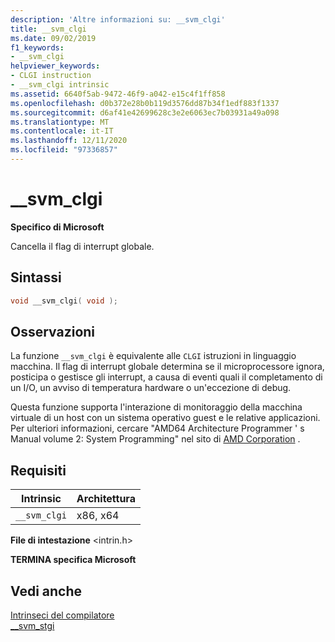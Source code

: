 ```yaml
---
description: 'Altre informazioni su: __svm_clgi'
title: __svm_clgi
ms.date: 09/02/2019
f1_keywords:
- __svm_clgi
helpviewer_keywords:
- CLGI instruction
- __svm_clgi intrinsic
ms.assetid: 6640f5ab-9472-46f9-a042-e15c4f1ff858
ms.openlocfilehash: d0b372e28b0b119d3576dd87b34f1edf883f1337
ms.sourcegitcommit: d6af41e42699628c3e2e6063ec7b03931a49a098
ms.translationtype: MT
ms.contentlocale: it-IT
ms.lasthandoff: 12/11/2020
ms.locfileid: "97336857"
---
```

# <a name="__svm_clgi"></a>__svm_clgi

**Specifico di Microsoft**

Cancella il flag di interrupt globale.

## <a name="syntax"></a>Sintassi

```C
void __svm_clgi( void );
```

## <a name="remarks"></a>Osservazioni

La funzione `__svm_clgi` è equivalente alle `CLGI` istruzioni in linguaggio macchina. Il flag di interrupt globale determina se il microprocessore ignora, posticipa o gestisce gli interrupt, a causa di eventi quali il completamento di un I/O, un avviso di temperatura hardware o un'eccezione di debug.

Questa funzione supporta l'interazione di monitoraggio della macchina virtuale di un host con un sistema operativo guest e le relative applicazioni. Per ulteriori informazioni, cercare "AMD64 Architecture Programmer ' s Manual volume 2: System Programming" nel sito di [AMD Corporation](https://developer.amd.com/resources/developer-guides-manuals/) .

## <a name="requirements"></a>Requisiti

|Intrinsic|Architettura|
|---------------|------------------|
|`__svm_clgi`|x86, x64|

**File di intestazione** \<intrin.h>

**TERMINA specifica Microsoft**

## <a name="see-also"></a>Vedi anche

[Intrinseci del compilatore](../intrinsics/compiler-intrinsics.md)\
[__svm_stgi](../intrinsics/svm-stgi.md)
